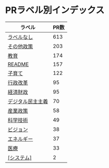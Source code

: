 # PRラベル別インデックス

| ラベル | PR数 |
|--------|------|
| [ラベルなし](label_ラベルなし.md) | 613 |
| [その他政策](label_その他政策.md) | 203 |
| [教育](label_教育.md) | 174 |
| [README](label_README.md) | 157 |
| [子育て](label_子育て.md) | 122 |
| [行政改革](label_行政改革.md) | 95 |
| [経済財政](label_経済財政.md) | 95 |
| [デジタル民主主義](label_デジタル民主主義.md) | 70 |
| [産業政策](label_産業政策.md) | 58 |
| [科学技術](label_科学技術.md) | 49 |
| [ビジョン](label_ビジョン.md) | 38 |
| [エネルギー](label_エネルギー.md) | 37 |
| [医療](label_医療.md) | 33 |
| [[システム]](label_[システム].md) | 2 |
